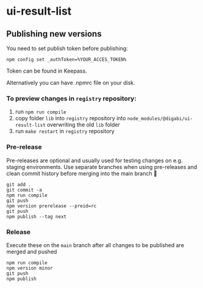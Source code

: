 # ui-result-list

## Publishing new versions

You need to set publish token before publishing:

```
npm config set _authToken=%YOUR_ACCES_TOKEN%
```

Token can be found in Keepass. 

Alternatively you can have .npmrc file on your disk.

### To preview changes in `registry` repository:

1. run `npm run compile`
2. copy folder `lib` into `registry` repository into `node_modules/@digabi/ui-result-list` overwriting the old `lib` folder
3. run `make restart` in `registry` repository

### Pre-release

Pre-releases are optional and usually used for testing changes on e.g. staging environments. Use separate branches when using pre-releases and clean commit history before merging into the main branch 🙏

```
git add .
git commit -a
npm run compile
git push
npm version prerelease --preid=rc
git push
npm publish --tag next
```

### Release

Execute these on the `main` branch after all changes to be published are merged and pushed

```
npm run compile
npm version minor
git push
npm publish
```
